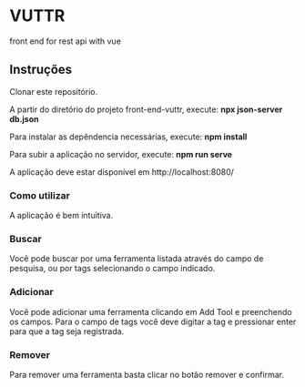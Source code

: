 # VUTTR
front end for rest api with vue

## Instruções
  <p>Clonar este repositório.</p>
  <p> A partir do diretório do projeto front-end-vuttr, execute: <strong>npx json-server db.json</strong></p>
  <p> Para instalar as depêndencia necessárias, execute: <strong> npm install </strong></p>
  <p> Para subir a aplicação no servidor, execute: <strong> npm run serve </strong></p>
  <p> A aplicação deve estar disponível em http://localhost:8080/ </p>
  
### Como utilizar
  A aplicação é bem intuitiva.
  
### Buscar  
  Você pode buscar por uma ferramenta listada através do campo de pesquisa, ou por tags selecionando o campo indicado.
  
### Adicionar  
  Você pode adicionar uma ferramenta clicando em Add Tool e preenchendo os campos.
  Para o campo de tags você deve digitar a tag e pressionar enter para que a tag seja registrada.
  
### Remover
  Para remover uma ferramenta basta clicar no botão remover e confirmar.
  
  
